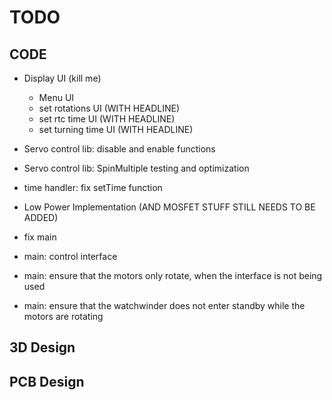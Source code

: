 # TODO

## CODE
- Display UI (kill me)
    - Menu UI
    - set rotations UI (WITH HEADLINE)
    - set rtc time UI (WITH HEADLINE)
    - set turning time UI (WITH HEADLINE)

- Servo control lib: disable and enable functions
- Servo control lib: SpinMultiple testing and optimization
- time handler: fix setTime function
- Low Power Implementation (AND MOSFET STUFF STILL NEEDS TO BE ADDED)
- fix main
- main: control interface
- main: ensure that the motors only rotate, when the interface is not being used
- main: ensure that the watchwinder does not enter standby while the motors are rotating



## 3D Design


## PCB Design
